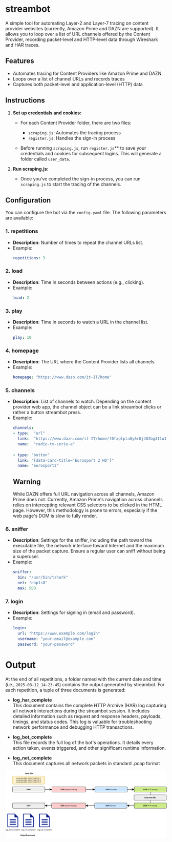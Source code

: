 # streambot
A simple tool for automating Layer-2 and Layer-7 tracing on content provider websites (currently, Amazon Prime and DAZN are supported). It allows you to loop over a list of URL channels offered by the Content Provider, recording packet-level and HTTP-level data through Wireshark and HAR traces.

## Features
- Automates tracing for Content Providers like Amazon Prime and DAZN
- Loops over a list of channel URLs and records traces
- Captures both packet-level and application-level (HTTP) data

## Instructions

1. **Set up credentials and cookies:**
   - For each Content Provider folder, there are two files:
     - `scraping.js`: Automates the tracing process
     - `register.js`: Handles the sign-in process
     
   - Before running `scraping.js`, run `register.js`** to save your credentials and cookies for subsequent logins. This will generate a folder called `user_data`.

2. **Run scraping.js:**
   - Once you’ve completed the sign-in process, you can run `scraping.js` to start the tracing of the channels.



## Configuration
You can configure the bot via the `config.yaml` file. The following parameters are available:

### 1. repetitions
- **Description**: Number of times to repeat the channel URLs list.
- Example:
  ```yaml
  repetitions: 3
  ```

### 2. load
- **Description**: Time in seconds between actions (e.g., clicking).
- Example:
  ```yaml
  load: 2
  ```

### 3. play
- **Description**: Time in seconds to watch a URL in the channel list.
- Example:
  ```yaml
  play: 10
  ```

### 4. homepage
- **Description**: The URL where the Content Provider lists all channels.
- Example:
  ```yaml
  homepage: "https://www.dazn.com/it-IT/home"
  ```

### 5. channels
- **Description**: List of channels to watch. Depending on the content provider web app, the channel object can be a link streambot clicks or rather a button streambot press.
- Example:
  ```yaml
  channels:
  - type:  "url"
    link:  "https://www.dazn.com/it-IT/home/f0fxplpta8y6r0j482bg311u1/1daica1elq2701s7zajjchy47s"
    name:  "radio-tv-serie-a"
  
  - type: "button"
    link: "[data-card-title='Eurosport 2 HD']"
    name: "eurosport2"
  ```
  ## Warning
  While DAZN offers full URL navigation across all channels, Amazon Prime does not. Currently, Amazon Prime's navigation across channels relies on intercepting relevant CSS selectors to be clicked in the HTML page. However, this methodology is prone to errors, especially if the web page's DOM is slow to fully render.
    
### 6. sniffer
- **Description**: Settings for the sniffer, including the path toward the executable file, the network interface toward Internet and the maximum size of the packet capture. Ensure a regular user can sniff without being a superuser.
- Example:
  ```yaml
  sniffer:
    bin: "/usr/bin/tshark"
    net: "enp1s0"
    max: 500
  ```

### 7. login
- **Description**: Settings for signing in (email and password).
- Example:
  ```yaml
  login:
    url: "https://www.example.com/login"
    username: "your-email@example.com"
    password: "your-password"
  ```

# Output

At the end of all repetitions, a folder named with the current date and time (i.e., `2025-03-12_14-23-45`) contains the output generated by streambot. For each repetition, a tuple of three documents is generated:

- **log_har_complete**  
  This document contains the complete HTTP Archive (HAR) log capturing all network interactions during the streambot session. It includes detailed information such as request and response headers, payloads, timings, and status codes. This log is valuable for troubleshooting network performance and debugging HTTP transactions.

- **log_bot_complete**  
  This file records the full log of the bot's operations. It details every action taken, events triggered, and other significant runtime information.

- **log_net_complete**  
  This document captures all network packets in standard .pcap format

<div align="center">
  <img src="images/runtime.png" alt="Output Image" />
</div>


